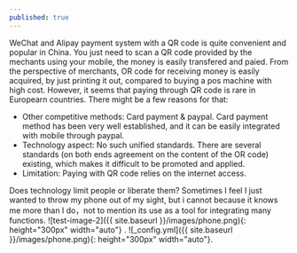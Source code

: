 ```yaml
---
published: true
---
```


WeChat and Alipay payment system with a QR code is quite convenient and popular in China. You just need to scan a QR code provided by the mechants using your mobile, the money is easily transfered and paied. From the perspective of merchants, OR code for receiving money is easily acquired, by just printing it out, compared to buying a pos machine with high cost. However, it seems that paying through QR code is rare in Europearn countries. There might be a few reasons for that:

- Other competitive methods: Card payment & paypal. Card payment method has been very well established, and it can be easily integrated with mobile through paypal. 
- Technology aspect: No such unified standards. There are several standards (on both ends agreement on the content of the OR code) existing, which makes it difficult to be promoted and applied.
- Limitation: Paying with QR code relies on the internet access. 

Does technology limit people or liberate them? Sometimes I feel I just wanted to throw my phone out of my sight, but i cannot because it knows me more than I do，not to mention its use as a tool for integrating many functions.
![test-image-2]({{ site.baseurl }}/images/phone.png){: height="300px" width="auto"} .
![_config.yml]({{ site.baseurl }}/images/phone.png){: height="300px" width="auto"}.
